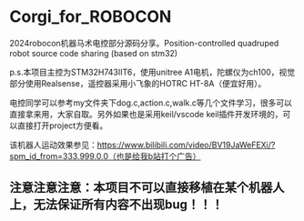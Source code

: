 # Corgi_for_ROBOCON
2024robocon机器马术电控部分源码分享。Position-controlled quadruped robot source code sharing (based on stm32) 

p.s.本项目主控为STM32H743IIT6，使用unitree A1电机，陀螺仪为ch100，视觉部分使用Realsense，遥控器采用小飞象的HOTRC HT-8A（便宜好用）。

电控同学可以参考my文件夹下dog.c,action.c,walk.c等几个文件学习，很多可以直接拿来用，大家自取。另外如果也是采用keil/vscode keil插件开发环境的，可以直接打开project方便看。

该机器人运动效果参见：https://www.bilibili.com/video/BV19JaWeFEXi/?spm_id_from=333.999.0.0（也是给我b站打个广告）
## 注意注意注意：本项目不可以直接移植在某个机器人上，无法保证所有内容不出现bug！！！
